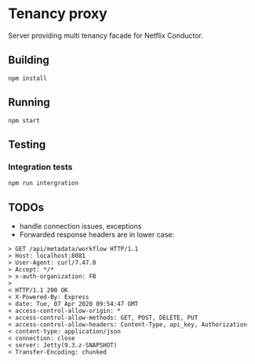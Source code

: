 # Tenancy proxy
Server providing multi tenancy facade for Netflix Conductor.

## Building
```
npm install
```
## Running
```
npm start
```

## Testing

### Integration tests
```
npm run intergration
```

## TODOs
* handle connection issues, exceptions
* Forwarded response headers are in lower case:
```
> GET /api/metadata/workflow HTTP/1.1
> Host: localhost:8081
> User-Agent: curl/7.47.0
> Accept: */*
> x-auth-organization: FB
>
< HTTP/1.1 200 OK
< X-Powered-By: Express
< date: Tue, 07 Apr 2020 09:54:47 GMT
< access-control-allow-origin: *
< access-control-allow-methods: GET, POST, DELETE, PUT
< access-control-allow-headers: Content-Type, api_key, Authorization
< content-type: application/json
< connection: close
< server: Jetty(9.3.z-SNAPSHOT)
< Transfer-Encoding: chunked
```
